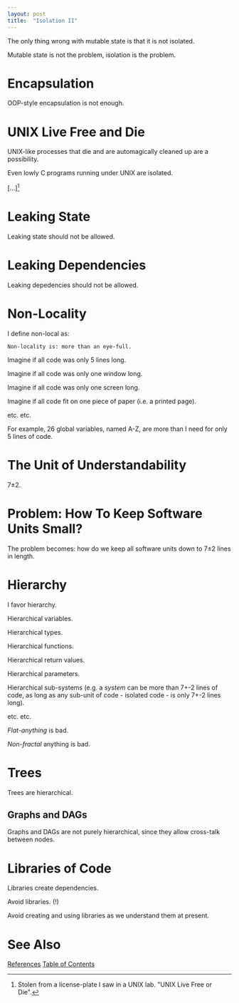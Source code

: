 ```yaml
---
layout: post
title:  "Isolation II"
---
```


The only thing wrong with mutable state is that it is not isolated. 

Mutable state is not the problem, isolation is the problem.


# Encapsulation

OOP-style encapsulation is not enough.

# UNIX Live Free and Die

UNIX-like processes that die and are automagically cleaned up are a possibility. 

Even lowly C programs running under UNIX are isolated.

[...][^die]

[^die]: Stolen from a license-plate I saw in a UNIX lab. "UNIX Live Free or Die".

# Leaking State
Leaking state should not be allowed.

# Leaking Dependencies
Leaking depedencies should not be allowed.

# Non-Locality

I define non-local as: 
```
Non-locality is: more than an eye-full.
```

Imagine if all code was only 5 lines long.

Imagine if all code was only one window long.

Imagine if all code was only one screen long.

Imagine if all code fit on one piece of paper (i.e. a printed page).

etc. etc.

For example, 26 global variables, named A-Z, are more than I need for only 5 lines of code.

# The Unit of Understandability

7±2.

# Problem: How To Keep Software Units Small?

The problem becomes: how do we keep all software units down to 7±2 lines in length.

# Hierarchy

I favor hierarchy.

Hierarchical variables.

Hierarchical types.

Hierarchical functions.

Hierarchical return values.

Hierarchical parameters.

Hierarchical sub-systems (e.g. a _system_ can be more than 7+-2 lines of code, as long as any sub-unit of code - isolated code - is only 7+-2 lines long).

etc. etc.

_Flat-anything_ is bad.

_Non-fractal_ anything is bad.

# Trees

Trees are hierarchical.

## Graphs and DAGs

Graphs and DAGs are not purely hierarchical, since they allow cross-talk between nodes.


# Libraries of Code

Libraries create dependencies.

Avoid libraries. (!)

Avoid creating and using libraries as we understand them at present.

# See Also

[References](https://guitarvydas.github.io/2021/01/14/References.html)
[Table of Contents](https://guitarvydas.github.io/2021/05/14/Table-Of-Contents.html)

<script src="https://utteranc.es/client.js" 
        repo="guitarvydas/guitarvydas.github.io" 
        issue-term="pathname" 
        theme="github-light" 
        crossorigin="anonymous" 
        async> 
</script> 
